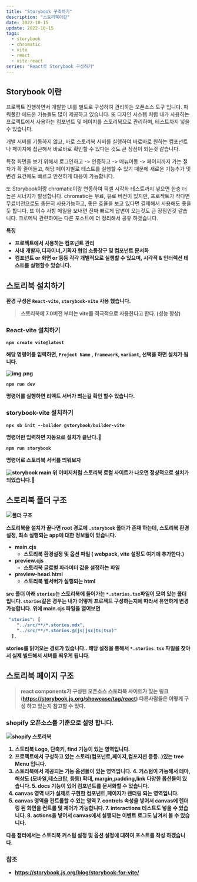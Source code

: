 ```yaml
---
title: "Storybook 구축하기"
description: "스토리북이란"
date: 2022-10-15
update: 2022-10-15
tags:
  - storybook
  - chromatic
  - vite
  - react
  - vite-react
series: "React로 Storybook 구성하기"
---
```


## Storybook 이란

프로젝트 진행하면서 개발한 UI를 별도로 구성하여 관리하는 오픈소스 도구 입니다.
파워풀한 에드온 기능들도 많이 제공하고 있습니다. 또 디자인 시스템 처럼 내가 사용하는 프로젝트에서
사용하는 컴포넌트 및 페이지를 스토리북으로 관리하며, 테스트까지 넣을 수 있습니다.

개발 서버를 기동하지 않고, 바로 스토리북 서버를 실행하여 바로바로 원하는 컴포넌트나 페이지에 접근해서
바로바로 확인할 수 있다는 것도 큰 장점이 되는것 같습니다.

특정 화면을 보기 위해서 로그인하고 -> 인증하고 -> 메뉴이동 -> 페이지까지 가는 절차가 확 줄어들고,
해당 페이지별로 테스트를 실행할 수 있기 때문에 새로운 기능추가 및 변경 요건에도 빠르고 안전하게 대응이 가능합니다.

또 Storybook이랑 chromatic이랑 연동하여 픽셀 시각화 테스트까지 넣으면 한층 더 높은 시너지가
발생합니다. chromatic는 무료, 유료 버전이 있지만, 프로젝트가 작다면 무료버전으로도 충분히 사용가능하고,
좋은 효율을 보고 있다면 결제해서 사용해도 좋을듯 합니다. 또 이슈 사항 메일을 보내면 진짜 빠르게
답변이 오는것도 큰 장점인것 같습니다. 크로메틱 관련하여는 다른 포스트에 더 정리해서 공유 하겠습니다.

<b>특징<b>
- 프로젝트에서 사용하는 컴포넌트 관리
- 사내 개발자,디자이너,기획자 협업 소통창구 및 컴포넌트 문서화
- 컴포넌트 or 화면 or 등등 각각 개별적으로 실행할 수 있으며, 시각적 & 인터렉션 테스트를 실행할수 있습니다.

## 스토리북 설치하기

환경 구성은 `React-vite`, `storybook-vite` 사용 했습니다.

>스토리북에 7.0버전 부터는 vite를 적극적으로 사용한다고 한다. (성능 향상)


### React-vite 설치하기
```npm
npm create vite@latest
```
해당 명령어를 입력하면, `Project Name` , `framework`, `variant`, 선택을 하면 설치가 됩니다.

![img.png](img.png)

```npm
npm run dev  
```
명령어를 실행하면 리액트 서버가 띄는걸 확인 할수 있습니다.


### storybook-vite 설치하기
```npm
npx sb init --builder @storybook/builder-vite
```
명령어만 입력하면 자동으로 설치가 끝난다.🎃
```npm
npm run storybook
```
명령어로 스토리북 서버를 띄워보자

![storybook main](img_1.png)
위 이미지처럼 스토리북 로컬 사이트가 나오면 정상적으로 설치가 되었습니다.👏

## 스토리북 폴더 구조
![폴더 구조](img_3.png)

스토리북을 설치가 끝나면 root 경로에 `.storybook` 폴더가 존재 하는데, 스토리북 환경 설정,
최소 실행되는 app에 대한 정보들이 있습니다.
- main.cjs
  - 스토리북 환경설정 및 옵션 파일 ( webpack, vite 설정도 여기에 추가한다.)
- preview.cjs
  - 스토리북 글로벌 파라미터 값을 설정하는 파일
- preview-head.html
  - 스토리북 웹서버가 실행되는 html

src 폴더 아래 `stories`는 스토리북에 들어가는 `*.stories.tsx`파일이 모여 있는 폴더 입니다.
`stories`같은 경우는 내가 어떻게 프로젝트 구성하는지에 따라서 유연하게 변경 가능합니다.
위에 main.cjs 파일을 열어보면 
```js
 "stories": [
    "../src/**/*.stories.mdx",
    "../src/**/*.stories.@(js|jsx|ts|tsx)"
  ],
```
stories를 읽어오는 경로가 있습니다.. 해당 설정을 통해서 `*.stories.tsx` 파일을 찾아서 실제 빌드해서
서버를 띄우게 됩니다.

## 스토리북 페이지 구조
> react components가 구성된 오픈소스 스토리북 사이트가 있는 링크(https://storybook.js.org/showcase/tag/react)
> 다른사람들은 어떻게 구성 하고 있는지 참고할 수 있다.
### shopify 오픈소스를 기준으로 설명 합니다.
![shopify 스토리북](img_2.png)

1. 스토리북 Logo, 단축키, find 기능이 있는 영역입니다.
2. 프로젝트에서 구성하고 있는 스토리(컴포넌트,페이지,컴포지션 등등..)있는 tree Menu 입니다.
3. 스토리북에서 제공되는 기능 옵션들이 있는 영역입니다.
   4. 커스텀이 가능해서 테마, 해상도 (모바일,테스크탑, 등등) 확대, margin,padding,link 다양한 옵션들이 있습니다.
   5. docs 기능이 있어 컴포넌트를 문서화할 수 있습니다.
5. canvas 영역 내가 실제로 구현한 컴포넌트,페이지가 렌더링 되는 영역입니다.
6. canvas 영역을 컨트롤할 수 있는 영역
   7. controls 속성을 넣어서 canvas에 렌더링 된 화면을 컨트롤 및 제어가 가능합니다.
   7. interactions 테스트도 넣을 수 있습니다.
   8. actions을 넣어서 canvas에서 실행되는 이벤트 로그도 남겨서 볼 수 있습니다.


다음 챕터에서는 스토리북 커스텀 설정 및 옵션 설정에 대하여 포스트를 작성 하겠습니다.



### 참조
- https://storybook.js.org/blog/storybook-for-vite/
